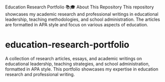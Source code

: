 Education Research Portfolio 📚🎓
About This Repository
This repository showcases my academic research and professional writings in educational leadership, teaching methodologies, and school administration. The articles are formatted in APA style and focus on various aspects of education.

# education-research-portfolio
A collection of research articles, essays, and academic writings on educational leadership, teaching strategies, and school administration, formatted in APA style. This portfolio showcases my expertise in education research and professional writing. 
